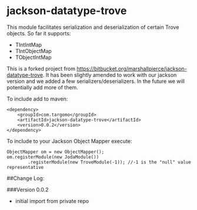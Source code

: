 # jackson-datatype-trove
This module facilitates serialization and deserialization of certain Trove objects. So far it supports:
* TIntIntMap
* TIntObjectMap
* TObjectIntMap

This is a forked project from https://bitbucket.org/marshallpierce/jackson-datatype-trove.
It has been slightly amended to work with our jackson version and we added a few serializers/deserializers. 
In the future we will potentially add more of them.

To include add to maven: 
```
<dependency>
    <groupId>com.targomo</groupId>
    <artifactId>jackson-datatype-trove</artifactId>
    <version>0.0.2</version>
</dependency>
```
To include to your Jackson Object Mapper execute:
```
ObjectMapper om = new ObjectMapper();
om.registerModule(new JodaModule())
        .registerModule(new TroveModule(-1)); //-1 is the "null" value representative
```

##Change Log:

###Version 0.0.2
* initial import from private repo